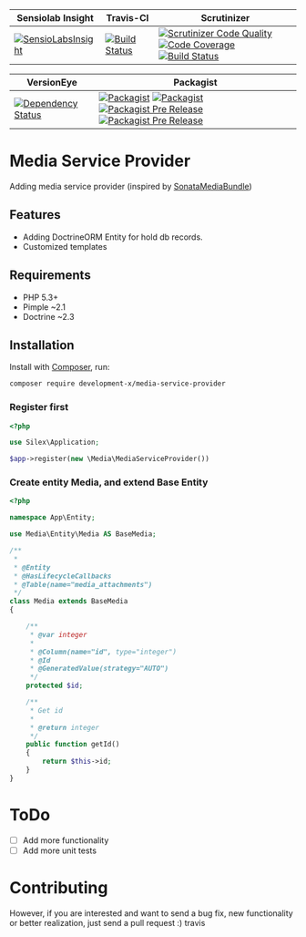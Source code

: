 | Sensiolab Insight | Travis-CI | Scrutinizer |
| --- | --- | --- |
| [![SensioLabsInsight](https://insight.sensiolabs.com/projects/b2f1757d-acf4-4380-8e2f-d4b6567fbfde/mini.png)](https://insight.sensiolabs.com/projects/b2f1757d-acf4-4380-8e2f-d4b6567fbfde) | [![Build Status](https://travis-ci.org/development-x/MediaServiceProvider.svg?branch=master)](https://travis-ci.org/development-x/MediaServiceProvider) | [![Scrutinizer Code Quality](https://scrutinizer-ci.com/g/development-x/MediaServiceProvider/badges/quality-score.png?b=master)](https://scrutinizer-ci.com/g/development-x/MediaServiceProvider/?branch=master) [![Code Coverage](https://scrutinizer-ci.com/g/development-x/MediaServiceProvider/badges/coverage.png?b=master)](https://scrutinizer-ci.com/g/development-x/MediaServiceProvider/?branch=master) [![Build Status](https://scrutinizer-ci.com/g/development-x/MediaServiceProvider/badges/build.png?b=master)](https://scrutinizer-ci.com/g/development-x/MediaServiceProvider/build-status/master) |

| VersionEye | Packagist |
| --- | --- |
| [![Dependency Status](https://www.versioneye.com/user/projects/5810b8d58a555e001637e67e/badge.svg?style=flat-square)](https://www.versioneye.com/user/projects/5810b8d58a555e001637e67e) | [![Packagist](https://img.shields.io/packagist/dt/development-x/MediaServiceProvider.svg)](https://github.com/development-x/MediaServiceProvider) [![Packagist](https://img.shields.io/packagist/l/development-x/MediaServiceProvider.svg)](https://github.com/development-x/MediaServiceProvider) [![Packagist Pre Release](https://img.shields.io/packagist/vpre/development-x/MediaServiceProvider.svg)](https://github.com/development-x/MediaServiceProvider) [![Packagist Pre Release](https://img.shields.io/hhvm/development-x/MediaServiceProvider.svg)](https://github.com/development-x/MediaServiceProvider) |

Media Service Provider
=============================

Adding media service provider (inspired by [SonataMediaBundle](https://github.com/sonata-project/SonataMediaBundle))


Features
--------

 * Adding DoctrineORM Entity for hold db records.
 * Customized templates


Requirements
------------

 * PHP 5.3+
 * Pimple ~2.1
 * Doctrine ~2.3

Installation
------------
Install with [Composer](http://packagist.org), run:

```sh
composer require development-x/media-service-provider
```

### Register first
```php
<?php

use Silex\Application;

$app->register(new \Media\MediaServiceProvider())

```

### Create entity Media, and extend Base Entity 

```php
<?php

namespace App\Entity;

use Media\Entity\Media AS BaseMedia;

/**
 * 
 * @Entity
 * @HasLifecycleCallbacks
 * @Table(name="media_attachments")
 */
class Media extends BaseMedia
{

    /**
     * @var integer
     *
     * @Column(name="id", type="integer")
     * @Id
     * @GeneratedValue(strategy="AUTO")
     */
    protected $id;

    /**
     * Get id
     *
     * @return integer
     */
    public function getId()
    {
        return $this->id;
    }
}

```

# ToDo
- [ ] Add more functionality
- [ ] Add more unit tests

# Contributing
However, if you are interested and want to send a bug fix, new functionality or better realization, just send a pull request :)
travis
